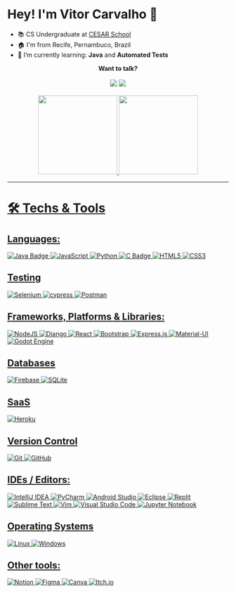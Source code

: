 # Hey! I'm Vitor Carvalho 👋

- 📚 CS Undergraduate at [CESAR School](http://www.cesar.school)
- 🏠 I'm from Recife, Pernambuco, Brazil
- 🌱 I’m currently learning: **Java** and **Automated Tests**

<div align ="center"><b>Want to talk?</b></div><br>
<div align="center">
  <a href="mailto:vitor.velozo2003@gmail.com"><img src="https://img.shields.io/badge/-Gmail-%23333?style=for-the-badge&logo=gmail&logoColor=white" target="_blank"></a>
  <a href="https://www.linkedin.com/in/JVitorCarv/" target="_blank"><img src="https://img.shields.io/badge/-LinkedIn-%230077B5?style=for-the-badge&logo=linkedin&logoColor=white" target="_blank"></a>
</div>
<br>


<div align="center">
  <a href="https://github.com/JVitorCarv">
  <img height="180em" src="https://github-readme-stats.vercel.app/api?username=JVitorCarv&show_icons=true&theme=react&include_all_commits=true&count_private=true"/>
  <img height="180em" src="https://github-readme-stats.vercel.app/api/top-langs/?username=JVitorCarv&layout=compact&langs_count=7&theme=react"/>
</div>

---
  
# 🛠 Techs & Tools 

## Languages:
![Java Badge](https://img.shields.io/badge/Java-ED8B00?style=for-the-badge&logo=java&logoColor=white)
![JavaScript](https://img.shields.io/badge/Javascript-f7df1e?style=for-the-badge&logo=javascript&logoColor=white)
![Python](https://img.shields.io/badge/Python-3776AB?style=for-the-badge&logo=python&logoColor=white)
![C Badge](https://img.shields.io/badge/C-00599C?style=for-the-badge&logo=c&logoColor=white)
![HTML5](https://img.shields.io/badge/html5-%23E34F26.svg?style=for-the-badge&logo=html5&logoColor=white)
![CSS3](https://img.shields.io/badge/css3-%231572B6.svg?style=for-the-badge&logo=css3&logoColor=white)

## Testing
![Selenium](https://img.shields.io/badge/-selenium-%43B02A?style=for-the-badge&logo=selenium&logoColor=white)
![cypress](https://img.shields.io/badge/-cypress-%23E5E5E5?style=for-the-badge&logo=cypress&logoColor=058a5e)
![Postman](https://img.shields.io/badge/Postman-FF6C37?style=for-the-badge&logo=postman&logoColor=white)

## Frameworks, Platforms & Libraries:
![NodeJS](https://img.shields.io/badge/node.js-6DA55F?style=for-the-badge&logo=node.js&logoColor=white)
![Django](https://img.shields.io/badge/django-%23092E20.svg?style=for-the-badge&logo=django&logoColor=white)
![React](https://img.shields.io/badge/React-20232A?style=for-the-badge&logo=react&logoColor=61DAFB)
![Bootstrap](https://img.shields.io/badge/bootstrap-%23563D7C.svg?style=for-the-badge&logo=bootstrap&logoColor=white)
![Express.js](https://img.shields.io/badge/express.js-%23404d59.svg?style=for-the-badge&logo=express&logoColor=%2361DAFB)
![Material-UI](https://img.shields.io/badge/Material--UI-0081CB?style=for-the-badge&logo=material-ui&logoColor=white)
![Godot Engine](https://img.shields.io/badge/GODOT-%23FFFFFF.svg?style=for-the-badge&logo=godot-engine)

## Databases
![Firebase](https://img.shields.io/badge/Firebase-F29D0C?style=for-the-badge&logo=firebase&logoColor=white)
![SQLite](https://img.shields.io/badge/sqlite-%2307405e.svg?style=for-the-badge&logo=sqlite&logoColor=white)

## SaaS
![Heroku](https://img.shields.io/badge/heroku-%23430098.svg?style=for-the-badge&logo=heroku&logoColor=white)

## Version Control
![Git](https://img.shields.io/badge/Git-f05032?style=for-the-badge&logo=git&logoColor=white)
![GitHub](https://img.shields.io/badge/GitHub-181717?style=for-the-badge&logo=github&logoColor=white)

## IDEs / Editors:
![IntelliJ IDEA](https://img.shields.io/badge/IntelliJIDEA-000000.svg?style=for-the-badge&logo=intellij-idea&logoColor=white)
![PyCharm](https://img.shields.io/badge/pycharm-143?style=for-the-badge&logo=pycharm&logoColor=black&color=black&labelColor=green)
![Android Studio](https://img.shields.io/badge/Android%20Studio-3DDC84.svg?style=for-the-badge&logo=android-studio&logoColor=white)
![Eclipse](https://img.shields.io/badge/Eclipse-FE7A16.svg?style=for-the-badge&logo=Eclipse&logoColor=white)
![Replit](https://img.shields.io/badge/Replit-DD1200?style=for-the-badge&logo=Replit&logoColor=white)
![Sublime Text](https://img.shields.io/badge/sublime_text-%23575757.svg?style=for-the-badge&logo=sublime-text&logoColor=important)
![Vim](https://img.shields.io/badge/VIM-%2311AB00.svg?style=for-the-badge&logo=vim&logoColor=white)
![Visual Studio Code](https://img.shields.io/badge/Visual%20Studio%20Code-0078d7.svg?style=for-the-badge&logo=visual-studio-code&logoColor=white)
![Jupyter Notebook](https://img.shields.io/badge/jupyter-%23FA0F00.svg?style=for-the-badge&logo=jupyter&logoColor=white)

  
## Operating Systems
![Linux](https://img.shields.io/badge/linux-FCC624?style=for-the-badge&logo=linux&logoColor=white)
![Windows](https://img.shields.io/badge/Windows-017AD7?style=for-the-badge&logo=windows&logoColor=white)
  
## Other tools:
![Notion](https://img.shields.io/badge/Notion-000000?style=for-the-badge&logo=notion&logoColor=white)
![Figma](https://img.shields.io/badge/figma-%23F24E1E.svg?style=for-the-badge&logo=figma&logoColor=white)
![Canva](https://img.shields.io/badge/Canva-%2300C4CC.svg?style=for-the-badge&logo=Canva&logoColor=white)
![Itch.io](https://img.shields.io/badge/Itch-%23FF0B34.svg?style=for-the-badge&logo=Itch.io&logoColor=white)
